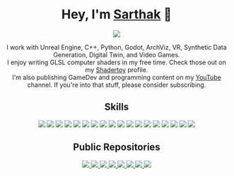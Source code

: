 <h1 align="center">Hey, I'm <a href="https://www.munucrafts.com/" target="_blank">Sarthak</a> 👋</h1>

<p align="center">
  <img src="https://img.shields.io/badge/Software%20Engineer%20%7C%20Unreal%20Engine%20Developer-5E60CE?style=flat" />
</p>


<p align="center">
  I work with Unreal Engine, C++, Python, Godot, ArchViz, VR, Synthetic Data Generation, Digital Twin, and Video Games.
  <br/>
  I enjoy writing GLSL computer shaders in my free time. Check those out on my <a href="https://www.shadertoy.com/user/Munucrafts/sort=newest">Shadertoy</a> profile.
  <br/>
  I'm also publishing GameDev and programming content on my <a href="https://www.youtube.com/@munucrafts">YouTube</a> channel. If you're into that stuff, please consider subscribing.
</p>

<h2 align="center">Skills</h2>

<p align="center">
  <img src="https://img.shields.io/badge/Game%20Programming-1E90FF?style=for-the-badge&logoColor=white" />
  <img src="https://img.shields.io/badge/Graphics%20Programming-5E60CE?style=for-the-badge&logoColor=white" />
  <img src="https://img.shields.io/badge/Shader%20Programming-5E60CE?style=for-the-badge&logoColor=white" />
  <img src="https://img.shields.io/badge/Unreal%20Engine-0076CC?style=for-the-badge&logo=unreal-engine&logoColor=white" />
  <img src="https://img.shields.io/badge/C++-00599C?style=for-the-badge&logo=cplusplus&logoColor=white" />
  <img src="https://img.shields.io/badge/Unreal%20Blueprints-00599C?style=for-the-badge&logo=unreal-engine&logoColor=white" />
  <img src="https://img.shields.io/badge/OpenGL-5E60CE?style=for-the-badge&logo=opengl&logoColor=white" />
  <img src="https://img.shields.io/badge/GLSL-5E60CE?style=for-the-badge&logo=opengl&logoColor=white" />
  <img src="https://img.shields.io/badge/Python-3776AB?style=for-the-badge&logo=python&logoColor=white" />
  <img src="https://img.shields.io/badge/PyGame-00C300?style=for-the-badge&logo=python&logoColor=white" />
  <img src="https://img.shields.io/badge/Godot-478CBF?style=for-the-badge&logo=godot-engine&logoColor=white" />
  <img src="https://img.shields.io/badge/Blender-1A75FF?style=for-the-badge&logo=blender&logoColor=white" />
  <img src="https://img.shields.io/badge/Virtual%20Reality-0A66C2?style=for-the-badge&logo=oculus&logoColor=white" />
  <img src="https://img.shields.io/badge/ArchViz-FF8C00?style=for-the-badge&logo=autodesk&logoColor=white" />
  <img src="https://img.shields.io/badge/Digital%20Twin-3CB371?style=for-the-badge&logo=digitalocean&logoColor=white" />
  <img src="https://img.shields.io/badge/GitHub-181717?style=for-the-badge&logo=github&logoColor=white" />
  <img src="https://img.shields.io/badge/Canva-FF5C8D?style=for-the-badge&logo=canva&logoColor=white" />
  <img src="https://img.shields.io/badge/CapCut-1A75FF?style=for-the-badge&logo=ByteDance&logoColor=white" />
</p>

<h2 align="center">Public Repositories</h2>

<p align="center">
  <a href="https://github.com/munucrafts/Shade-X">
    <img src="https://github-readme-stats.vercel.app/api/pin/?username=munucrafts&repo=Shade-X&theme=dark&border_color=5E60CE" />
  </a>
  <a href="https://github.com/munucrafts/UE-ArchViz-Multiplayer">
    <img src="https://github-readme-stats.vercel.app/api/pin/?username=munucrafts&repo=UE-ArchViz-Multiplayer&theme=dark&border_color=5E60CE" />
  </a>
  <a href="https://github.com/munucrafts/CPP-UE-GetThumbnails">
    <img src="https://github-readme-stats.vercel.app/api/pin/?username=munucrafts&repo=CPP-UE-GetThumbnails&theme=dark&border_color=5E60CE" />
  </a>
  <a href="https://github.com/munucrafts/CPP-UE-Hoverboard">
    <img src="https://github-readme-stats.vercel.app/api/pin/?username=munucrafts&repo=CPP-UE-Hoverboard&theme=dark&border_color=5E60CE" />
  </a>
  <a href="https://github.com/munucrafts/UE-Pack-Zip-S3upload">
    <img src="https://github-readme-stats.vercel.app/api/pin/?username=munucrafts&repo=UE-Pack-Zip-S3upload&theme=dark&border_color=5E60CE" />
  </a>
  <a href="https://github.com/munucrafts/GD-Pixelo-PixelArtMaker">
    <img src="https://github-readme-stats.vercel.app/api/pin/?username=munucrafts&repo=GD-Pixelo-PixelArtMaker&theme=dark&border_color=5E60CE" />
  </a>
  <a href="https://github.com/munucrafts/PY-DesktopPet-Ducky">
    <img src="https://github-readme-stats.vercel.app/api/pin/?username=munucrafts&repo=PY-DesktopPet-Ducky&theme=dark&border_color=5E60CE" />
  </a>
  <a href="https://github.com/munucrafts/PY-DynamicParticleSystem">
    <img src="https://github-readme-stats.vercel.app/api/pin/?username=munucrafts&repo=PY-DynamicParticleSystem&theme=dark&border_color=5E60CE" />
  </a>
</p>
